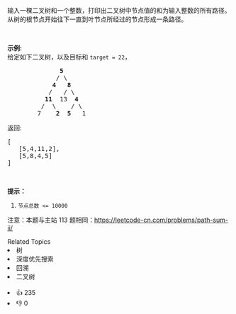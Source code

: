 <p>输入一棵二叉树和一个整数，打印出二叉树中节点值的和为输入整数的所有路径。从树的根节点开始往下一直到叶节点所经过的节点形成一条路径。</p>

<p> </p>

<p><strong>示例:</strong><br />
给定如下二叉树，以及目标和 <code>target = 22</code>，</p>

<pre>
              <strong>5</strong>
             / \
            <strong>4</strong>   <strong>8</strong>
           /   / \
          <strong>11</strong>  13  <strong>4</strong>
         /  \    / \
        7    <strong>2</strong>  <strong>5</strong>   1
</pre>

<p>返回:</p>

<pre>
[
   [5,4,11,2],
   [5,8,4,5]
]
</pre>

<p> </p>

<p><strong>提示：</strong></p>

<ol>
	<li><code>节点总数 <= 10000</code></li>
</ol>

<p>注意：本题与主站 113 题相同：<a href="https://leetcode-cn.com/problems/path-sum-ii/">https://leetcode-cn.com/problems/path-sum-ii/</a></p>
<div><div>Related Topics</div><div><li>树</li><li>深度优先搜索</li><li>回溯</li><li>二叉树</li></div></div><br><div><li>👍 235</li><li>👎 0</li></div>
